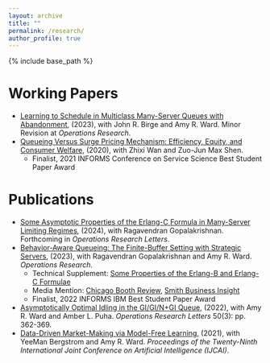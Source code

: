 ```yaml
---
layout: archive
title: ""
permalink: /research/
author_profile: true
---
```

{% include base_path %} 


# Working Papers
* [Learning to Schedule in Multiclass Many-Server Queues with Abandonment](https://papers.ssrn.com/sol3/papers.cfm?abstract_id=4090021), (2023), with John R. Birge and Amy R. Ward. Minor Revision at *Operations Research*. 
* [Queueing Versus Surge Pricing Mechanism: Efficiency, Equity, and Consumer Welfare](https://papers.ssrn.com/sol3/papers.cfm?abstract_id=3699134), (2020), with Zhixi Wan and Zuo-Jun Max Shen. 
   - Finalist, 2021 INFORMS Conference on Service Science Best Student Paper Award


# Publications 
* [Some Asymptotic Properties of the Erlang-C Formula in Many-Server Limiting Regimes](https://www.sciencedirect.com/science/article/pii/S016763772400052X), (2024), with Ragavendran Gopalakrishnan. Forthcoming in *Operations Research Letters*.
* [Behavior-Aware Queueing: The Finite-Buffer Setting with Strategic Servers](https://pubsonline.informs.org/doi/10.1287/opre.2023.2487), (2023), with Ragavendran Gopalakrishnan and Amy R. Ward.  *Operations Research*.
   - Technical Supplement: [Some Properties of the Erlang-B and Erlang-C Formulae](https://papers.ssrn.com/abstract_id=4430477)
   - Media Mention: [Chicago Booth Review](https://www.chicagobooth.edu/review/secrets-wait-loss), [Smith Business Insight](https://smith.queensu.ca/insight/content/Customer-Wait-Times-Are-No-Idle-Concern.php)
   - Finalist, 2022 INFORMS IBM Best Student Paper Award
* [Asymptotically Optimal Idling in the GI/GI/N+GI Queue](https://www.sciencedirect.com/science/article/pii/S0167637722000530), (2022), with Amy R. Ward and Amber L. Puha. *Operations Research Letters* 50(3): pp. 362-369.
* [Data-Driven Market-Making via Model-Free Learning](https://www.ijcai.org/Proceedings/2020/0615.pdf), (2021), with YeeMan Bergstrom and Amy R. Ward. *Proceedings of the Twenty-Ninth International Joint Conference on Artificial Intelligence (IJCAI)*.
